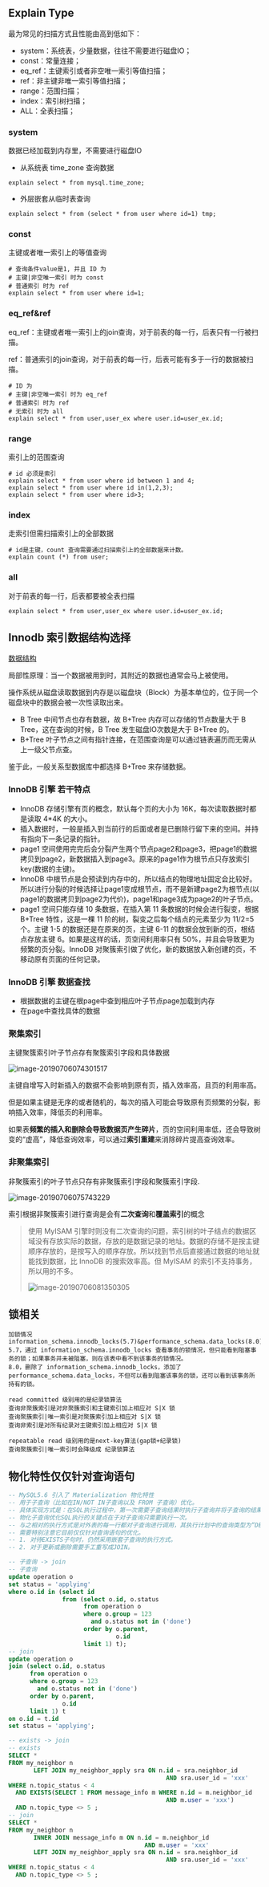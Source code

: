 ## Explain Type

最为常见的扫描方式且性能由高到低如下：

- system：系统表，少量数据，往往不需要进行磁盘IO；
- const：常量连接；
- eq_ref：主键索引或者非空唯一索引等值扫描；
- ref：非主键非唯一索引等值扫描；
- range：范围扫描；
- index：索引树扫描；
- ALL：全表扫描；

### system

数据已经加载到内存里，不需要进行磁盘IO   

-  从系统表 time_zone 查询数据  


```mysql
explain select * from mysql.time_zone;
```

- 外层嵌套从临时表查询  

```mysql
explain select * from (select * from user where id=1) tmp;
```

### const

主键或者唯一索引上的等值查询  

```mysql
# 查询条件value是1, 并且 ID 为
# 主键|非空唯一索引 时为 const
# 普通索引 时为 ref
explain select * from user where id=1;
```

### eq_ref&ref

eq_ref：主键或者唯一索引上的join查询，对于前表的每一行，后表只有一行被扫描。   

ref：普通索引的join查询，对于前表的每一行，后表可能有多于一行的数据被扫描。   

```mysql
# ID 为
# 主键|非空唯一索引 时为 eq_ref
# 普通索引 时为 ref
# 无索引 时为 all
explain select * from user,user_ex where user.id=user_ex.id;
```

### range

索引上的范围查询  

```mysql
# id 必须是索引
explain select * from user where id between 1 and 4;
explain select * from user where id in(1,2,3);
explain select * from user where id>3;
```

### index

走索引但需扫描索引上的全部数据  

```mysql
# id是主键，count 查询需要通过扫描索引上的全部数据来计数。
explain count (*) from user;
```

### all

对于前表的每一行，后表都要被全表扫描   

```mysql
explain select * from user,user_ex where user.id=user_ex.id;
```

## Innodb 索引数据结构选择

[数据结构](数据结构.md)  

局部性原理：当一个数据被用到时，其附近的数据也通常会马上被使用。   

操作系统从磁盘读取数据到内存是以磁盘块（Block）为基本单位的，位于同一个磁盘块中的数据会被一次性读取出来。  

- B Tree 中间节点也存有数据，故 B+Tree 内存可以存储的节点数量大于 B Tree，这在查询的时候，B Tree 发生磁盘IO次数是大于 B+Tree 的。  
-  B+Tree 叶子节点之间有指针连接，在范围查询是可以通过链表遍历而无需从上一级父节点查。  

鉴于此，一般关系型数据库中都选择  B+Tree 来存储数据。 

### InnoDB 引擎 若干特点

- InnoDB 存储引擎有页的概念，默认每个页的大小为 16K，每次读取数据时都是读取 4*4K 的大小。  
- 插入数据时，一般是插入到当前行的后面或者是已删除行留下来的空间。并持有指向下一条记录的指针。
-  page1 空间使用完完后会分裂产生两个节点page2和page3，把page1的数据拷贝到page2，新数据插入到page3。原来的page1作为根节点只存放索引key(数据的主键)。
- InnoDB 中根节点是会预读到内存中的，所以结点的物理地址固定会比较好。所以进行分裂的时候选择让page1变成根节点，而不是新建page2为根节点(以page1的数据拷贝到page2为代价)，page1和page3成为page2的叶子节点。
- page1 空间只能存储 10 条数据，在插入第 11 条数据的时候会进行裂变，根据B+Tree 特性，这是一棵 11 阶的树，裂变之后每个结点的元素至少为 11/2=5 个。主键 1-5 的数据还是在原来的页，主键 6-11 的数据会放到新的页，根结点存放主键 6。如果是这样的话，页空间利用率只有 50%，并且会导致更为频繁的页分裂。InnoDB 对聚簇索引做了优化，新的数据放入新创建的页，不移动原有页面的任何记录。  

### InnoDB 引擎 数据查找

- 根据数据的主键在根page中查到相应叶子节点page加载到内存   
- 在page中查找具体的数据   

### 聚集索引

主键聚簇索引叶子节点存有聚簇索引字段和具体数据    

![image-20190706074301517](../images/InnodbPage.png)

主键自增写入时新插入的数据不会影响到原有页，插入效率高，且页的利用率高。    

但是如果主键是无序的或者随机的，每次的插入可能会导致原有页频繁的分裂，影响插入效率，降低页的利用率。  

如果表**频繁的插入和删除会导致数据页产生碎片**，页的空间利用率低，还会导致树变的“虚高”，降低查询效率，可以通过**索引重建**来消除碎片提高查询效率。  

### 非聚集索引

非聚簇索引的叶子节点只存有非聚簇索引字段和聚簇索引字段.      

![image-20190706075743229](../images/Innodb非聚集索引.png)

索引根据非聚簇索引进行查询是会有**二次查询**和**覆盖索引**的概念   

> 使用 MyISAM 引擎时则没有二次查询的问题，索引树的叶子结点的数据区域没有存放实际的数据，存放的是数据记录的地址。数据的存储不是按主键顺序存放的，是按写入的顺序存放。所以找到节点后直接通过数据的地址就能找到数据，比 InnoDB 的搜索效率高。但 MyISAM 的索引不支持事务，所以用的不多。   
>
> ![image-20190706081350305](../images/MyISAM索引.png)

## 锁相关

```text
加锁情况 information_schema.innodb_locks(5.7)&performance_schema.data_locks(8.0)
5.7，通过 information_schema.innodb_locks 查看事务的锁情况，但只能看到阻塞事务的锁；如果事务并未被阻塞，则在该表中看不到该事务的锁情况。
8.0，删除了 information_schema.innodb_locks，添加了 performance_schema.data_locks，不但可以看到阻塞该事务的锁，还可以看到该事务所持有的锁。

read committed 级别用的是纪录锁算法
查询非聚簇索引是对非聚簇索引和主键索引加上相应对 S|X 锁
查询聚簇索引|唯一索引是对聚簇索引加上相应对 S|X 锁
查询非索引是对所有纪录对主键索引加上相应对 S|X 锁

repeatable read 级别用的是next-key算法(gap锁+纪录锁)
查询聚簇索引|唯一索引时会降级成 纪录锁算法
```

## 物化特性仅仅针对查询语句

```sql
-- MySQL5.6 引入了 Materialization 物化特性 
-- 用于子查询（比如在IN/NOT IN子查询以及 FROM 子查询）优化。 
-- 具体实现方式是：在SQL执行过程中，第一次需要子查询结果时执行子查询并将子查询的结果保存为临时表 ，后续对子查询结果集的访问将直接通过临时表获得。
-- 物化子查询优化SQL执行的关键点在于对子查询只需要执行一次。
-- 与之相对的执行方式是对外表的每一行都对子查询进行调用，其执行计划中的查询类型为“DEPENDENT SUBQUERY”。
-- 需要特别注意它目前仅仅针对查询语句的优化。
-- 1. 对待EXISTS子句时，仍然采用嵌套子查询的执行方式。
-- 2. 对于更新或删除需要手工重写成JOIN。

-- 子查询 -> join 
-- 子查询
update operation o
set status = 'applying'
where o.id in (select id
               from (select o.id, o.status
                     from operation o
                     where o.group = 123
                       and o.status not in ('done')
                     order by o.parent,
                              o.id
                     limit 1) t); 
-- join           
update operation o
join (select o.id, o.status
      from operation o
      where o.group = 123
        and o.status not in ('done')
      order by o.parent,
               o.id
      limit 1) t
on o.id = t.id
set status = 'applying';

-- exists -> join
-- exists
SELECT *
FROM my_neighbor n
       LEFT JOIN my_neighbor_apply sra ON n.id = sra.neighbor_id
                                            AND sra.user_id = 'xxx'
WHERE n.topic_status < 4
  AND EXISTS(SELECT 1 FROM message_info m WHERE n.id = m.neighbor_id
                                            AND m.user = 'xxx')
  AND n.topic_type <> 5 ;
-- join 
SELECT *
FROM my_neighbor n
       INNER JOIN message_info m ON n.id = m.neighbor_id
                                      AND m.user = 'xxx'
       LEFT JOIN my_neighbor_apply sra ON n.id = sra.neighbor_id
                                            AND sra.user_id = 'xxx'
WHERE n.topic_status < 4
  AND n.topic_type <> 5 ;
```




